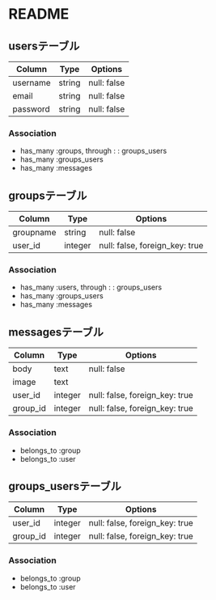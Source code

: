 # README

## usersテーブル

|Column|Type|Options|
|------|----|-------|
|username|string|null: false|
|email|string|null: false|
|password|string|null: false|
### Association
- has_many :groups, through : : groups_users
- has_many :groups_users
- has_many :messages

## groupsテーブル

|Column|Type|Options|
|------|----|-------|
|groupname|string|null: false|
|user_id|integer|null: false, foreign_key: true|
### Association
- has_many :users, through : : groups_users
- has_many :groups_users
- has_many :messages

## messagesテーブル
|Column|Type|Options|
|------|----|-------|
|body|text|null: false|
|image|text||
|user_id|integer|null: false, foreign_key: true|
|group_id|integer|null: false, foreign_key: true|
### Association
- belongs_to :group
- belongs_to :user

## groups_usersテーブル

|Column|Type|Options|
|------|----|-------|
|user_id|integer|null: false, foreign_key: true|
|group_id|integer|null: false, foreign_key: true|

### Association
- belongs_to :group
- belongs_to :user
